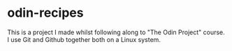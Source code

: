 # odin-recipes
This is a project I made whilst following along to "The Odin Project" course. I use Git and Github together both on a Linux system.